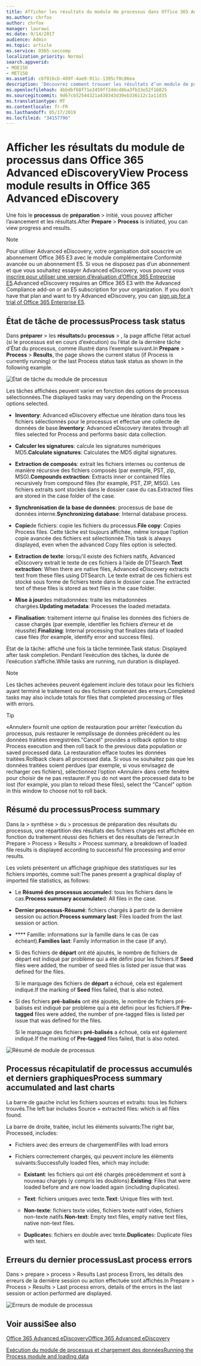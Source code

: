 ```yaml
---
title: Afficher les résultats du module de processus dans Office 365 Advanced eDiscovery
ms.author: chrfox
author: chrfox
manager: laurawi
ms.date: 9/14/2017
audience: Admin
ms.topic: article
ms.service: O365-seccomp
localization_priority: Normal
search.appverid:
- MOE150
- MET150
ms.assetid: c6f016cb-409f-4ae9-911c-1395cf0c86ea
description: 'Découvrez comment trouver les résultats d’un module de processus exécuté dans Office 365 Advanced eDiscovery, y compris l’état de la tâche et le résumé des processus.  '
ms.openlocfilehash: 4bbdbf68f71e3459ff2ddcd8ba3fb33e52f16825
ms.sourcegitcommit: 9d67cb52544321a430343d39eb336112c1a11d35
ms.translationtype: MT
ms.contentlocale: fr-FR
ms.lasthandoff: 05/17/2019
ms.locfileid: "34157796"
---
```

# <a name="view-process-module-results-in-office-365-advanced-ediscovery"></a><span data-ttu-id="1ab2f-103">Afficher les résultats du module de processus dans Office 365 Advanced eDiscovery</span><span class="sxs-lookup"><span data-stu-id="1ab2f-103">View Process module results in Office 365 Advanced eDiscovery</span></span>

<span data-ttu-id="1ab2f-104">Une fois le **processus** de **préparation** \> initié, vous pouvez afficher l’avancement et les résultats.</span><span class="sxs-lookup"><span data-stu-id="1ab2f-104">After **Prepare** \> **Process** is initiated, you can view progress and results.</span></span> 
  
> [!NOTE]
> <span data-ttu-id="1ab2f-p101">Pour utiliser Advanced eDiscovery, votre organisation doit souscrire un abonnement Office 365 E3 avec le module complémentaire Conformité avancée ou un abonnement E5. Si vous ne disposez pas d’un abonnement et que vous souhaitez essayer Advanced eDiscovery, vous pouvez vous [inscrire pour utiliser une version d’évaluation d’Office 365 Entreprise E5](https://go.microsoft.com/fwlink/p/?LinkID=698279).</span><span class="sxs-lookup"><span data-stu-id="1ab2f-p101">Advanced eDiscovery requires an Office 365 E3 with the Advanced Compliance add-on or an E5 subscription for your organization. If you don't have that plan and want to try Advanced eDiscovery, you can [sign up for a trial of Office 365 Enterprise E5](https://go.microsoft.com/fwlink/p/?LinkID=698279).</span></span> 
  
## <a name="process-task-status"></a><span data-ttu-id="1ab2f-107">État de tâche de processus</span><span class="sxs-lookup"><span data-stu-id="1ab2f-107">Process task status</span></span>

<span data-ttu-id="1ab2f-108">Dans **préparer** \> les **résultats**du **processus** \> , la page affiche l’état actuel (si le processus est en cours d’exécution) ou l’état de la dernière tâche d’État du processus, comme illustré dans l’exemple suivant.</span><span class="sxs-lookup"><span data-stu-id="1ab2f-108">In **Prepare** \> **Process** \> **Results**, the page shows the current status (if Process is currently running) or the last Process status task status as shown in the following example.</span></span>
  
![État de tâche du module de processus](media/9430f9e7-a4dd-47c7-ac2e-2c6a60fc948b.png)
  
<span data-ttu-id="1ab2f-110">Les tâches affichées peuvent varier en fonction des options de processus sélectionnées.</span><span class="sxs-lookup"><span data-stu-id="1ab2f-110">The displayed tasks may vary depending on the Process options selected.</span></span> 
  
- <span data-ttu-id="1ab2f-111">**Inventory**: Advanced eDiscovery effectue une itération dans tous les fichiers sélectionnés pour le processus et effectue une collecte de données de base.</span><span class="sxs-lookup"><span data-stu-id="1ab2f-111">**Inventory**: Advanced eDiscovery iterates through all files selected for Process and performs basic data collection.</span></span>
    
- <span data-ttu-id="1ab2f-112">**Calculer les signatures**: calcule les signatures numériques MD5.</span><span class="sxs-lookup"><span data-stu-id="1ab2f-112">**Calculate signatures**: Calculates the MD5 digital signatures.</span></span>
    
- <span data-ttu-id="1ab2f-113">**Extraction de composés**: extrait les fichiers internes ou contenus de manière récursive des fichiers composés (par exemple, PST, zip, MSG).</span><span class="sxs-lookup"><span data-stu-id="1ab2f-113">**Compounds extraction**: Extracts inner or contained files recursively from compound files (for example, PST, ZIP, MSG).</span></span> <span data-ttu-id="1ab2f-114">Les fichiers extraits sont stockés dans le dossier case du cas.</span><span class="sxs-lookup"><span data-stu-id="1ab2f-114">Extracted files are stored in the case folder of the case.</span></span>
    
- <span data-ttu-id="1ab2f-115">**Synchronisation de la base de données**: processus de base de données interne.</span><span class="sxs-lookup"><span data-stu-id="1ab2f-115">**Synchronizing database**: Internal database process.</span></span>
    
- <span data-ttu-id="1ab2f-116">**Copie**de fichiers: copie les fichiers du processus.</span><span class="sxs-lookup"><span data-stu-id="1ab2f-116">**File copy**: Copies Process files.</span></span> <span data-ttu-id="1ab2f-117">Cette tâche est toujours affichée, même lorsque l’option copie avancée des fichiers est sélectionnée.</span><span class="sxs-lookup"><span data-stu-id="1ab2f-117">This task is always displayed, even when the advanced Copy files option is selected.</span></span>
    
- <span data-ttu-id="1ab2f-118">**Extraction de texte**: lorsqu’il existe des fichiers natifs, Advanced eDiscovery extrait le texte de ces fichiers à l’aide de DTSearch.</span><span class="sxs-lookup"><span data-stu-id="1ab2f-118">**Text extraction**: When there are native files, Advanced eDiscovery extracts text from these files using DTSearch.</span></span> <span data-ttu-id="1ab2f-119">Le texte extrait de ces fichiers est stocké sous forme de fichiers texte dans le dossier case.</span><span class="sxs-lookup"><span data-stu-id="1ab2f-119">The extracted text of these files is stored as text files in the case folder.</span></span>
    
- <span data-ttu-id="1ab2f-120">**Mise à jour**des métadonnées: traite les métadonnées chargées.</span><span class="sxs-lookup"><span data-stu-id="1ab2f-120">**Updating metadata**: Processes the loaded metadata.</span></span> 
    
- <span data-ttu-id="1ab2f-121">**Finalisation**: traitement interne qui finalise les données des fichiers de casse chargés (par exemple, identifier les fichiers d’erreur et de réussite).</span><span class="sxs-lookup"><span data-stu-id="1ab2f-121">**Finalizing**: Internal processing that finalizes data of loaded case files (for example, identify error and success files).</span></span> 
    
<span data-ttu-id="1ab2f-122">État de la tâche: affiché une fois la tâche terminée.</span><span class="sxs-lookup"><span data-stu-id="1ab2f-122">Task status: Displayed after task completion.</span></span> <span data-ttu-id="1ab2f-123">Pendant l’exécution des tâches, la durée de l’exécution s’affiche.</span><span class="sxs-lookup"><span data-stu-id="1ab2f-123">While tasks are running, run duration is displayed.</span></span>
  
> [!NOTE]
> <span data-ttu-id="1ab2f-124">Les tâches achevées peuvent également inclure des totaux pour les fichiers ayant terminé le traitement ou des fichiers contenant des erreurs.</span><span class="sxs-lookup"><span data-stu-id="1ab2f-124">Completed tasks may also include totals for files that completed processing or files with errors.</span></span> 
  
> [!TIP]
> <span data-ttu-id="1ab2f-125">«Annuler» fournit une option de restauration pour arrêter l’exécution du processus, puis restaurer le remplissage de données précédent ou les données traitées enregistrées.</span><span class="sxs-lookup"><span data-stu-id="1ab2f-125">"Cancel" provides a rollback option to stop Process execution and then roll back to the previous data population or saved processed data.</span></span> <span data-ttu-id="1ab2f-126">La restauration efface toutes les données traitées.</span><span class="sxs-lookup"><span data-stu-id="1ab2f-126">Rollback clears all processed data.</span></span> <span data-ttu-id="1ab2f-127">Si vous ne souhaitez pas que les données traitées soient perdues (par exemple, si vous envisagez de recharger ces fichiers), sélectionnez l’option «Annuler» dans cette fenêtre pour choisir de ne pas restaurer.</span><span class="sxs-lookup"><span data-stu-id="1ab2f-127">If you do not want the processed data to be lost (for example, you plan to reload these files), select the "Cancel" option in this window to choose not to roll back.</span></span> 
  
## <a name="process-summary"></a><span data-ttu-id="1ab2f-128">Résumé du processus</span><span class="sxs-lookup"><span data-stu-id="1ab2f-128">Process summary</span></span>

<span data-ttu-id="1ab2f-129">Dans la \> synthèse \> du \> processus de préparation des résultats du processus, une répartition des résultats des fichiers chargés est affichée en fonction du traitement réussi des fichiers et des résultats de l’erreur.</span><span class="sxs-lookup"><span data-stu-id="1ab2f-129">In Prepare \> Process \> Results \> Process summary, a breakdown of loaded file results is displayed according to successful file processing and error results.</span></span>
  
<span data-ttu-id="1ab2f-130">Les volets présentent un affichage graphique des statistiques sur les fichiers importés, comme suit:</span><span class="sxs-lookup"><span data-stu-id="1ab2f-130">The panes present a graphical display of imported file statistics, as follows:</span></span>
  
- <span data-ttu-id="1ab2f-131">Le **Résumé des processus accumule**d: tous les fichiers dans le cas.</span><span class="sxs-lookup"><span data-stu-id="1ab2f-131">**Process summary accumulate**d: All files in the case.</span></span>
    
- <span data-ttu-id="1ab2f-132">**Dernier processus-Résumé**: fichiers chargés à partir de la dernière session ou action.</span><span class="sxs-lookup"><span data-stu-id="1ab2f-132">**Process summary last**: Files loaded from the last session or action.</span></span> 
    
- <span data-ttu-id="1ab2f-133">\*\*\*\* Famille: informations sur la famille dans le cas (le cas échéant).</span><span class="sxs-lookup"><span data-stu-id="1ab2f-133">**Families last**: Family information in the case (if any).</span></span>
    
- <span data-ttu-id="1ab2f-134">Si des fichiers de **départ** ont été ajoutés, le nombre de fichiers de départ est indiqué par problème qui a été défini pour les fichiers.</span><span class="sxs-lookup"><span data-stu-id="1ab2f-134">If **Seed** files were added, the number of seed files is listed per issue that was defined for the files.</span></span> 
    
    <span data-ttu-id="1ab2f-135">Si le marquage des fichiers de **départ** a échoué, cela est également indiqué.</span><span class="sxs-lookup"><span data-stu-id="1ab2f-135">If the marking of **Seed** files failed, that is also noted.</span></span> 
    
- <span data-ttu-id="1ab2f-136">Si des fichiers **pré-balisés** ont été ajoutés, le nombre de fichiers pré-balisés est indiqué par problème qui a été défini pour les fichiers.</span><span class="sxs-lookup"><span data-stu-id="1ab2f-136">If **Pre-tagged** files were added, the number of pre-tagged files is listed per issue that was defined for the files.</span></span> 
    
    <span data-ttu-id="1ab2f-137">Si le marquage des fichiers **pré-balisés** a échoué, cela est également indiqué.</span><span class="sxs-lookup"><span data-stu-id="1ab2f-137">If the marking of **Pre-tagged** files failed, that is also noted.</span></span> 
    
![Résumé de module de processus](media/2086a691-9e3d-4117-beb2-a5c3a9a4cc94.png)
  
## <a name="process-summary-accumulated-and-last-charts"></a><span data-ttu-id="1ab2f-139">Processus récapitulatif de processus accumulés et derniers graphiques</span><span class="sxs-lookup"><span data-stu-id="1ab2f-139">Process summary accumulated and last charts</span></span>

<span data-ttu-id="1ab2f-140">La barre de gauche inclut les fichiers sources et extraits: tous les fichiers trouvés.</span><span class="sxs-lookup"><span data-stu-id="1ab2f-140">The left bar includes Source + extracted files: which is all files found.</span></span> 
  
<span data-ttu-id="1ab2f-141">La barre de droite, traitée, inclut les éléments suivants:</span><span class="sxs-lookup"><span data-stu-id="1ab2f-141">The right bar, Processed, includes:</span></span>
  
- <span data-ttu-id="1ab2f-142">Fichiers avec des erreurs de chargement</span><span class="sxs-lookup"><span data-stu-id="1ab2f-142">Files with load errors</span></span>
    
- <span data-ttu-id="1ab2f-143">Fichiers correctement chargés, qui peuvent inclure les éléments suivants:</span><span class="sxs-lookup"><span data-stu-id="1ab2f-143">Successfully loaded files, which may include:</span></span> 
    
  - <span data-ttu-id="1ab2f-144">**Existant**: les fichiers qui ont été chargés précédemment et sont à nouveau chargés (y compris les doublons).</span><span class="sxs-lookup"><span data-stu-id="1ab2f-144">**Existing**: Files that were loaded before and are now loaded again (including duplicates).</span></span>
    
  - <span data-ttu-id="1ab2f-145">**Text**: fichiers uniques avec texte.</span><span class="sxs-lookup"><span data-stu-id="1ab2f-145">**Text**: Unique files with text.</span></span>
    
  - <span data-ttu-id="1ab2f-146">**Non-texte**: fichiers texte vides, fichiers texte natif vides, fichiers non-texte natifs.</span><span class="sxs-lookup"><span data-stu-id="1ab2f-146">**Non-text**: Empty text files, empty native text files, native non-text files.</span></span> 
    
  - <span data-ttu-id="1ab2f-147">**Duplicate**s: fichiers en double avec texte.</span><span class="sxs-lookup"><span data-stu-id="1ab2f-147">**Duplicate**s: Duplicate files with text.</span></span>
    
## <a name="last-process-errors"></a><span data-ttu-id="1ab2f-148">Erreurs du dernier processus</span><span class="sxs-lookup"><span data-stu-id="1ab2f-148">Last process errors</span></span>

<span data-ttu-id="1ab2f-149">Dans \> prepare \> process \> Results Last process Errors, les détails des erreurs de la dernière session ou action effectuée sont affichés.</span><span class="sxs-lookup"><span data-stu-id="1ab2f-149">In Prepare \> Process \> Results \> Last process errors, details of the errors in the last session or action performed are displayed.</span></span>
  
![Erreurs de module de processus](media/4771d0f4-4217-445a-9ba4-8b6541c5ad09.png)
  
## <a name="see-also"></a><span data-ttu-id="1ab2f-151">Voir aussi</span><span class="sxs-lookup"><span data-stu-id="1ab2f-151">See also</span></span>

[<span data-ttu-id="1ab2f-152">Office 365 Advanced eDiscovery</span><span class="sxs-lookup"><span data-stu-id="1ab2f-152">Office 365 Advanced eDiscovery</span></span>](office-365-advanced-ediscovery.md)
  
[<span data-ttu-id="1ab2f-153">Exécution du module de processus et chargement des données</span><span class="sxs-lookup"><span data-stu-id="1ab2f-153">Running the Process module and loading data</span></span>](run-the-process-module-and-load-data-in-advanced-ediscovery.md)

